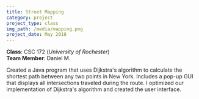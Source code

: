 ```yaml
---
title: Street Mapping
category: project
project_type: class
img_path: /media/mapping.png
project_date: May 2018
---
```

**Class**: CSC 172 (*University of Rochester*)
<br>**Team Member**: Daniel M.

Created a Java program that uses Dijkstra's algorithm to calculate the shortest path between any 
two points in New York. Includes a pop-up GUI that displays all intersections traveled during 
the route. I optimized our implementation of Dijkstra's algorithm and created the user interface.
